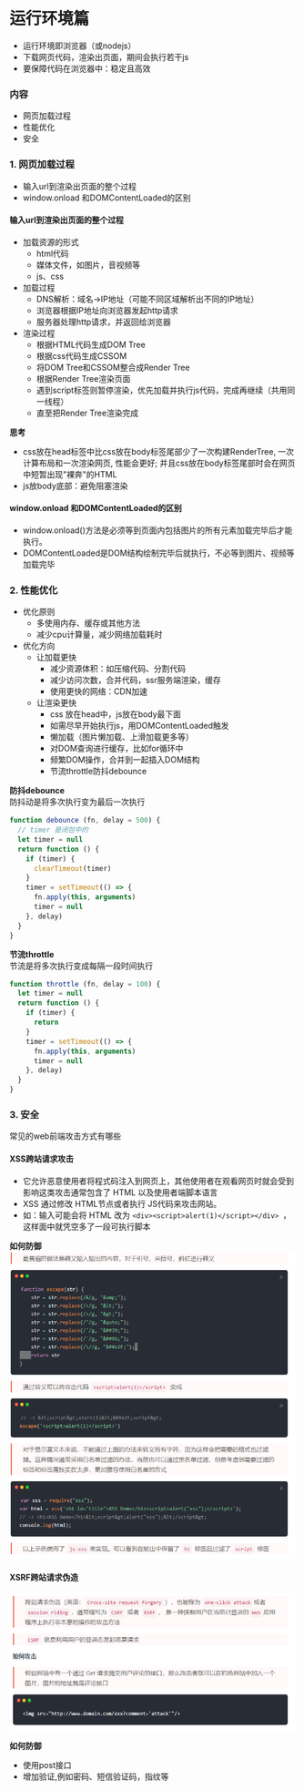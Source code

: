 # 运行环境篇
- 运行环境即浏览器（或nodejs）
- 下载网页代码，渲染出页面，期间会执行若干js
- 要保障代码在浏览器中：稳定且高效

### 内容
- 网页加载过程
- 性能优化
- 安全


### 1. 网页加载过程
- 输入url到渲染出页面的整个过程
- window.onload 和DOMContentLoaded的区别

#### 输入url到渲染出页面的整个过程
- 加载资源的形式
  - html代码
  - 媒体文件，如图片，音视频等
  - js、css
- 加载过程
  - DNS解析：域名->IP地址（可能不同区域解析出不同的IP地址）
  - 浏览器根据IP地址向浏览器发起http请求
  - 服务器处理http请求，并返回给浏览器
- 渲染过程
  - 根据HTML代码生成DOM Tree
  - 根据css代码生成CSSOM
  - 将DOM Tree和CSSOM整合成Render Tree
  - 根据Render Tree渲染页面
  - 遇到script标签则暂停渲染，优先加载并执行js代码，完成再继续（共用同一线程）
  - 直至把Render Tree渲染完成

**思考**  
- css放在head标签中比css放在body标签尾部少了一次构建RenderTree, 一次计算布局和一次渲染网页, 性能会更好; 并且css放在body标签尾部时会在网页中短暂出现"裸奔"的HTML  
- js放body底部：避免阻塞渲染

#### window.onload 和DOMContentLoaded的区别
- window.onload()方法是必须等到页面内包括图片的所有元素加载完毕后才能执行。
- DOMContentLoaded是DOM结构绘制完毕后就执行，不必等到图片、视频等加载完毕

### 2. 性能优化
- 优化原则
  - 多使用内存、缓存或其他方法
  - 减少cpu计算量，减少网络加载耗时 
- 优化方向
  - 让加载更快
    - 减少资源体积：如压缩代码、分割代码
    - 减少访问次数，合并代码，ssr服务端渲染，缓存
    - 使用更快的网络：CDN加速
  - 让渲染更快
    - css 放在head中，js放在body最下面
    - 如需尽早开始执行js，用DOMContentLoaded触发
    - 懒加载（图片懒加载、上滑加载更多等）
    - 对DOM查询进行缓存，比如for循环中
    - 频繁DOM操作，合并到一起插入DOM结构
    - 节流throttle防抖debounce

**防抖debounce**  
防抖动是将多次执行变为最后一次执行
```js
function debounce (fn, delay = 500) {
  // timer 是闭包中的
  let timer = null
  return function () {
    if (timer) {
      clearTimeout(timer)
    }
    timer = setTimeout(() => {
      fn.apply(this, arguments)
      timer = null
    }, delay)
  }
}
```
**节流throttle**  
节流是将多次执行变成每隔一段时间执行
```js
function throttle (fn, delay = 100) {
  let timer = null
  return function () {
    if (timer) {
      return
    }
    timer = setTimeout(() => {
      fn.apply(this, arguments)
      timer = null
    }, delay)
  }
}

```
### 3. 安全
常见的web前端攻击方式有哪些  

#### XSS跨站请求攻击
  - 它允许恶意使用者将程式码注入到网页上，其他使用者在观看网页时就会受到影响这类攻击通常包含了 HTML 以及使用者端脚本语言
  - XSS 通过修改 HTML节点或者执行 JS代码来攻击网站。
  - 如：输入可能会将 HTML 改为 `<div><script>alert(1)</script></div> `，这样面中就凭空多了一段可执行脚本

 **如何防御**
 ![xss攻击](./imgs/http/xss攻击.png)

#### XSRF跨站请求伪造
  
![XSRF跨站请求伪造](./imgs/http/XSRF攻击.png)

**如何防御**
- 使用post接口
- 增加验证,例如密码、短信验证码，指纹等